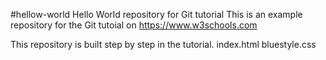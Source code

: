 #hellow-world
Hello World repository for Git tutorial
This is an example repository for the Git tutoial on https://www.w3schools.com

This repository is built step by step in the tutorial.
index.html bluestyle.css
